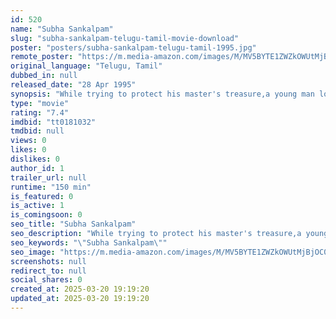```yaml
---
id: 520
name: "Subha Sankalpam"
slug: "subha-sankalpam-telugu-tamil-movie-download"
poster: "posters/subha-sankalpam-telugu-tamil-1995.jpg"
remote_poster: "https://m.media-amazon.com/images/M/MV5BYTE1ZWZkOWUtMjBjOC00NzAyLTk0ZjQtMWMzNzA2ZTcxMzY3XkEyXkFqcGdeQXVyODEzOTQwNTY@._V1_SX300.jpg"
original_language: "Telugu, Tamil"
dubbed_in: null
released_date: "28 Apr 1995"
synopsis: "While trying to protect his master's treasure,a young man loses his family.Moved by his gesture,the master adopts the man's young son and also leaves behind a share of his property for them"
type: "movie"
rating: "7.4"
imdbid: "tt0181032"
tmdbid: null
views: 0
likes: 0
dislikes: 0
author_id: 1
trailer_url: null
runtime: "150 min"
is_featured: 0
is_active: 1
is_comingsoon: 0
seo_title: "Subha Sankalpam"
seo_description: "While trying to protect his master's treasure,a young man loses his family.Moved by his gesture,the master adopts the man's young son and also leaves behind a share of his property for them"
seo_keywords: "\"Subha Sankalpam\""
seo_image: "https://m.media-amazon.com/images/M/MV5BYTE1ZWZkOWUtMjBjOC00NzAyLTk0ZjQtMWMzNzA2ZTcxMzY3XkEyXkFqcGdeQXVyODEzOTQwNTY@._V1_SX300.jpg"
screenshots: null
redirect_to: null
social_shares: 0
created_at: 2025-03-20 19:19:20
updated_at: 2025-03-20 19:19:20
---
```


